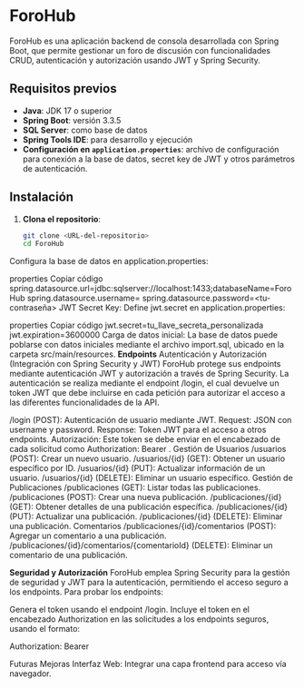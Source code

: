 # ForoHub

ForoHub es una aplicación backend de consola desarrollada con Spring Boot, que permite gestionar un foro de discusión con funcionalidades CRUD, autenticación y autorización usando JWT y Spring Security.

## Requisitos previos

- **Java**: JDK 17 o superior
- **Spring Boot**: versión 3.3.5
- **SQL Server**: como base de datos
- **Spring Tools IDE**: para desarrollo y ejecución
- **Configuración en `application.properties`**: archivo de configuración para conexión a la base de datos, secret key de JWT y otros parámetros de autenticación.

## Instalación

1. **Clona el repositorio**:
   ```bash
   git clone <URL-del-repositorio>
   cd ForoHub
Configura la base de datos en application.properties:

properties
Copiar código
spring.datasource.url=jdbc:sqlserver://localhost:1433;databaseName=ForoHub
spring.datasource.username=<tu-usuario>
spring.datasource.password=<tu-contraseña>
JWT Secret Key: Define jwt.secret en application.properties:

properties
Copiar código
jwt.secret=tu_llave_secreta_personalizada
jwt.expiration=3600000
Carga de datos inicial: La base de datos puede poblarse con datos iniciales mediante el archivo import.sql, ubicado en la carpeta src/main/resources.
**Endpoints**
Autenticación y Autorización (Integración con Spring Security y JWT)
ForoHub protege sus endpoints mediante autenticación JWT y autorización a través de Spring Security. La autenticación se realiza mediante el endpoint /login, el cual devuelve un token JWT que debe incluirse en cada petición para autorizar el acceso a las diferentes funcionalidades de la API.

/login (POST): Autenticación de usuario mediante JWT.
Request: JSON con username y password.
Response: Token JWT para el acceso a otros endpoints.
Autorización: Este token se debe enviar en el encabezado de cada solicitud como Authorization: Bearer <token>.
Gestión de Usuarios
/usuarios (POST): Crear un nuevo usuario.
/usuarios/{id} (GET): Obtener un usuario específico por ID.
/usuarios/{id} (PUT): Actualizar información de un usuario.
/usuarios/{id} (DELETE): Eliminar un usuario específico.
Gestión de Publicaciones
/publicaciones (GET): Listar todas las publicaciones.
/publicaciones (POST): Crear una nueva publicación.
/publicaciones/{id} (GET): Obtener detalles de una publicación específica.
/publicaciones/{id} (PUT): Actualizar una publicación.
/publicaciones/{id} (DELETE): Eliminar una publicación.
Comentarios
/publicaciones/{id}/comentarios (POST): Agregar un comentario a una publicación.
/publicaciones/{id}/comentarios/{comentarioId} (DELETE): Eliminar un comentario de una publicación.

**Seguridad y Autorización**
ForoHub emplea Spring Security para la gestión de seguridad y JWT para la autenticación, permitiendo el acceso seguro a los endpoints. Para probar los endpoints:

Genera el token usando el endpoint /login.
Incluye el token en el encabezado Authorization en las solicitudes a los endpoints seguros, usando el formato:

Authorization: Bearer <token>

Futuras Mejoras
Interfaz Web: Integrar una capa frontend para acceso vía navegador.
